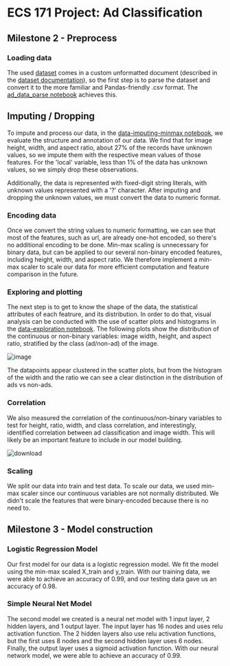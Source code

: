 # ECS 171 Project: Ad Classification

## Milestone 2 - Preprocess

### Loading data

The used [dataset](https://archive.ics.uci.edu/ml/datasets/internet+advertisements) comes in a custom unformatted document (described in the [dataset documentation](./ad.DOCUMENTATION)), so the first step is to parse the dataset and convert it to the more familiar and Pandas-friendly .csv format. The [ad_data_parse notebook](./ad_data_parse.ipynb) achieves this.

## Imputing / Dropping

To impute and process our data, in the [data-imputing-minmax notebook](./data_imputing-minmax.ipynb), we evaluate the structure and annotation of our data.  We find that for image height, width, and aspect ratio, about 27% of the records have unknown values, so we impute them with the respective mean values of those features.  For the 'local' variable, less than 1% of the data has unknown values, so we simply drop these observations.

Additionally, the data is represented with fixed-digit string literals, with unknown values represented with a '?' character.  After imputing and dropping the unknown values, we must convert the data to numeric format.

### Encoding data

Once we convert the string values to numeric formatting, we can see that most of the features, such as url, are already one-hot encoded, so there's no additional encoding to be done.  Min-max scaling is unnecessary for binary data, but can be applied to our several non-binary encoded features, including height, width, and aspect ratio.  We therefore implement a min-max scaler to scale our data for more efficient computation and feature comparison in the future.

### Exploring and plotting

The next step is to get to know the shape of the data, the statistical attributes of each featrure, and its distribution. In order to do that, visual analysis can be conducted with the use of scatter plots and histograms in the [data-exploration notebook](./data_exploration.ipynb). The following plots show the distribution of the continuous or non-binary variables: image width, height, and aspect ratio, stratified by the class (ad/non-ad) of the image.

![image](https://user-images.githubusercontent.com/37519138/202835315-090892b8-6d0a-45a2-ac63-aa27daae4087.png)

The datapoints appear clustered in the scatter plots, but from the histogram of the width and the ratio we can see a clear distinction in the distribution of ads vs non-ads.

### Correlation

We also measured the correlation of the continuous/non-binary variables to test for height, ratio, width, and class correlation, and interestingly, identified correlation between ad classification and image width.  This will likely be an important feature to include in our model building.

![download](https://user-images.githubusercontent.com/79494397/202986590-191cede4-5f83-49f5-890a-545f24b0c5db.png)

### Scaling

We split our data into train and test data. To scale our data, we used min-max scaler since our continuous variables are not normally distributed. We didn't scale the features that were binary-encoded because there is no need to.

## Milestone 3 - Model construction

### Logistic Regression Model

Our first model for our data is a logistic regression model. We fit the model using the min-max scaled X_train and y_train. With our training data, we were able to achieve an accuracy of 0.99, and our testing data gave us an accuracy of 0.98.

### Simple Neural Net Model

The second model we created is a neural net model with 1 input layer, 2 hidden layers, and 1 output layer. The input layer has 16 nodes and uses relu activation function. The 2 hidden layers also use relu activation functions, but the first uses 8 nodes and the second hidden layer uses 6 nodes. Finally, the output layer uses a sigmoid activation function. With our neural network model, we were able to achieve an accuracy of 0.99.
